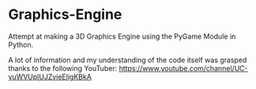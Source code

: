 # Graphics-Engine
Attempt at making a 3D Graphics Engine using the PyGame Module in Python.

A lot of information and my understanding of the code itself was grasped thanks to the following YouTuber:
https://www.youtube.com/channel/UC-yuWVUplUJZvieEligKBkA



